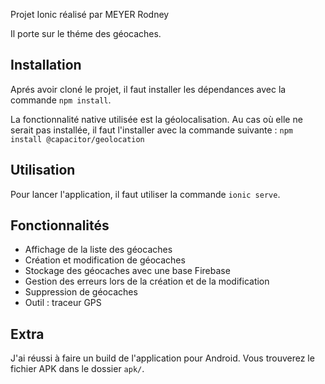 Projet Ionic réalisé par MEYER Rodney

Il porte sur le théme des géocaches.

## Installation
Aprés avoir cloné le projet, il faut installer les dépendances avec la commande `npm install`.

La fonctionnalité native utilisée est la géolocalisation.
Au cas où elle ne serait pas installée, il faut l'installer avec la commande suivante :
`npm install @capacitor/geolocation`

## Utilisation
Pour lancer l'application, il faut utiliser la commande `ionic serve`.

## Fonctionnalités
- Affichage de la liste des géocaches
- Création et modification de géocaches 
- Stockage des géocaches avec une base Firebase
- Gestion des erreurs lors de la création et de la modification
- Suppression de géocaches
- Outil : traceur GPS

## Extra
J'ai réussi à faire un build de l'application pour Android.
Vous trouverez le fichier APK dans le dossier `apk/`.
